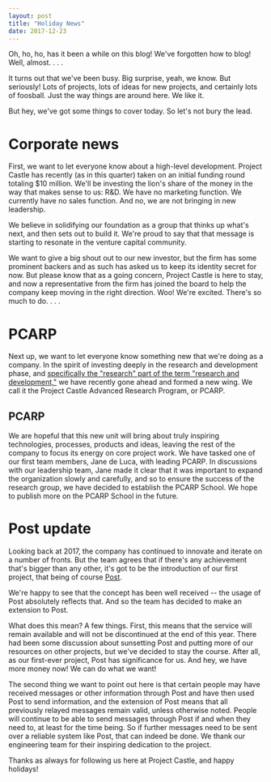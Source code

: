 ```yaml
---
layout: post
title: "Holiday News"
date: 2017-12-23
---
```


Oh, ho, ho, has it been a while on this blog! We've forgotten how to blog! Well, almost. . . . 

It turns out that we've been busy. Big surprise, yeah, we know. But seriously! Lots of projects, lots of ideas for new projects, and certainly lots of foosball. Just the way things are around here. We like it.

But hey, we've got some things to cover today. So let's not bury the lead. 

# Corporate news

First, we want to let everyone know about a high-level development. Project Castle has recently (as in this quarter) taken on an initial funding round totaling $10 million. We'll be investing the lion's share of the money in the way that makes sense to us: R&D. We have no marketing function. We currently have no sales function. And no, we are not bringing in new leadership.

We believe in solidifying our foundation as a group that thinks up what's next, and then sets out to build it. We're proud to say that that message is starting to resonate in the venture capital community.

We want to give a big shout out to our new investor, but the firm has some prominent backers and as such has asked us to keep its identity secret for now. But please know that as a going concern, Project Castle is here to stay, and now a representative from the firm has joined the board to help the company keep moving in the right direction. Woo! We're excited. There's so much to do. . . .

# PCARP

Next up, we want to let everyone know something new that we're doing as a company. In the spirit of investing deeply in the research and development phase, and <a href="http://www.economist.com/node/8769863">specifically the "research" part of the term "research and development,"</a> we have recently gone ahead and formed a new wing. We call it the Project Castle Advanced Research Program, or PCARP. 

<h2>PCARP</h2>

We are hopeful that this new unit will bring about truly inspiring technologies, processes, products and ideas, leaving the rest of the company to focus its energy on core project work. We have tasked one of our first team members, Jane de Luca, with leading PCARP. In discussions with our leadership team, Jane made it clear that it was important to expand the organization slowly and carefully, and so to ensure the success of the research group, we have decided to establish the PCARP School. We hope to publish more on the PCARP School in the future.

# Post update

Looking back at 2017, the company has continued to innovate and iterate on a number of fronts. But the team agrees that if there's any achievement that's bigger than any other, it's got to be the introduction of our first project, that being of course <a href="http://www.projectcastle.net/blog/2017/04/26/Meet-Post">Post</a>. 

We're happy to see that the concept has been well received -- the usage of Post absolutely reflects that. And so the team has decided to make an extension to Post.

What does this mean? A few things. First, this means that the service will remain available and will not be discontinued at the end of this year. There had been some discussion about sunsetting Post and putting more of our resources on other projects, but we've decided to stay the course. After all, as our first-ever project, Post has significance for us. And hey, we have more money now! We can do what we want!

The second thing we want to point out here is that certain people may have received messages or other information through Post and have then used Post to send information, and the extension of Post means that all previously relayed messages remain valid, unless otherwise noted. People will continue to be able to send messages through Post if and when they need to, at least for the time being. So if further messages need to be sent over a reliable system like Post, that can indeed be done. We thank our engineering team for their inspiring dedication to the project. 

Thanks as always for following us here at Project Castle, and happy holidays!